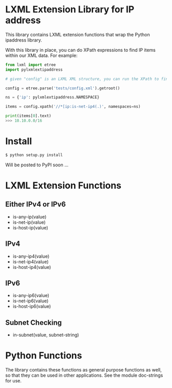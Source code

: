 # LXML Extension Library for IP address

This library contains LXML extension functions that wrap the Python ipaddress library.

With this library in place, you can do XPath expressions to find IP items within our XML data.  For
example:

````python
from lxml import etree
import pylxmlextipaddress

# given "config" is an LXML XML structure, you can run the XPath to find all IPv4 network items:

config = etree.parse('tests/config.xml').getroot()

ns = {'ip': pylxmlextipaddress.NAMESPACE}

items = config.xpath('//*[ip:is-net-ip4(.)', namespaces=ns)

print(items[0].text)
>>> 10.10.0.0/16

````

# Install

```bash
$ python setup.py install
```

Will be posted to PyPI soon ... 

# LXML Extension Functions

## Either IPv4 or IPv6

  * is-any-ip(value)
  * is-net-ip(value)
  * is-host-ip(value)
  
## IPv4

  * is-any-ip4(value)
  * is-net-ip4(value)
  * is-host-ip4(value)

## IPv6
  
  * is-any-ip6(value)
  * is-net-ip6(value)
  * is-host-ip6(value)

## Subnet Checking

  * in-subnet(value, subnet-string)
  
# Python Functions

The library contains these functions as general purpose functions as well, so that they can be used in other
applications.  See the module doc-strings for use.  
  